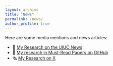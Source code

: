 ```yaml
---
layout: archive
title: "News"
permalink: /news/
author_profile: true
---
```


Here are some media mentions and news articles:

- 📢 [My Research on the UIUC News](https://csl.illinois.edu/news-and-media/team-effort-leading-to-significantly-higher-llm-execution-speed-and-high-profile-industrial-adoption)
- 📰 [My research in Must-Read Papers on GitHub](https://github.com/hemingkx/SpeculativeDecodingPapers)
- 🗞️ [My Research on X](https://x.com/Memoirs/status/1930435475073875988)
